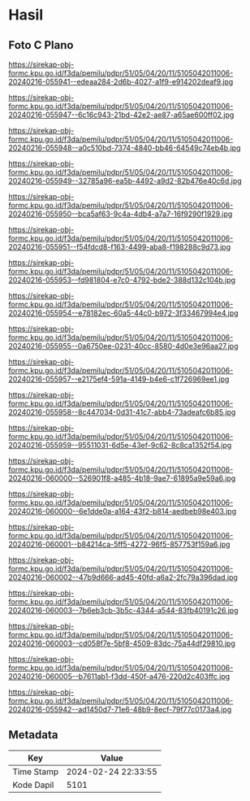 # Hasil

## Foto C Plano

https://sirekap-obj-formc.kpu.go.id/f3da/pemilu/pdpr/51/05/04/20/11/5105042011006-20240216-055941--edeaa284-2d6b-4027-a1f9-e914202deaf9.jpg

https://sirekap-obj-formc.kpu.go.id/f3da/pemilu/pdpr/51/05/04/20/11/5105042011006-20240216-055947--6c16c943-21bd-42e2-ae87-a65ae600ff02.jpg

https://sirekap-obj-formc.kpu.go.id/f3da/pemilu/pdpr/51/05/04/20/11/5105042011006-20240216-055948--a0c510bd-7374-4840-bb46-64549c74eb4b.jpg

https://sirekap-obj-formc.kpu.go.id/f3da/pemilu/pdpr/51/05/04/20/11/5105042011006-20240216-055949--32785a96-ea5b-4492-a9d2-82b476e40c6d.jpg

https://sirekap-obj-formc.kpu.go.id/f3da/pemilu/pdpr/51/05/04/20/11/5105042011006-20240216-055950--bca5af63-9c4a-4db4-a7a7-16f9290f1929.jpg

https://sirekap-obj-formc.kpu.go.id/f3da/pemilu/pdpr/51/05/04/20/11/5105042011006-20240216-055951--f54fdcd8-f163-4499-aba8-f198288c9d73.jpg

https://sirekap-obj-formc.kpu.go.id/f3da/pemilu/pdpr/51/05/04/20/11/5105042011006-20240216-055953--fd981804-e7c0-4792-bde2-388d132c104b.jpg

https://sirekap-obj-formc.kpu.go.id/f3da/pemilu/pdpr/51/05/04/20/11/5105042011006-20240216-055954--e78182ec-60a5-44c0-b972-3f33467994e4.jpg

https://sirekap-obj-formc.kpu.go.id/f3da/pemilu/pdpr/51/05/04/20/11/5105042011006-20240216-055955--0a6750ee-0231-40cc-8580-4d0e3e96aa27.jpg

https://sirekap-obj-formc.kpu.go.id/f3da/pemilu/pdpr/51/05/04/20/11/5105042011006-20240216-055957--e2175ef4-591a-4149-b4e6-c1f726969ee1.jpg

https://sirekap-obj-formc.kpu.go.id/f3da/pemilu/pdpr/51/05/04/20/11/5105042011006-20240216-055958--8c447034-0d31-41c7-abb4-73adeafc6b85.jpg

https://sirekap-obj-formc.kpu.go.id/f3da/pemilu/pdpr/51/05/04/20/11/5105042011006-20240216-055959--95511031-6d5e-43ef-9c62-8c8ca1352f54.jpg

https://sirekap-obj-formc.kpu.go.id/f3da/pemilu/pdpr/51/05/04/20/11/5105042011006-20240216-060000--526901f8-a485-4b18-9ae7-61895a9e59a6.jpg

https://sirekap-obj-formc.kpu.go.id/f3da/pemilu/pdpr/51/05/04/20/11/5105042011006-20240216-060000--6e1dde0a-a164-43f2-b814-aedbeb98e403.jpg

https://sirekap-obj-formc.kpu.go.id/f3da/pemilu/pdpr/51/05/04/20/11/5105042011006-20240216-060001--b84214ca-5ff5-4272-96f5-857753f159a6.jpg

https://sirekap-obj-formc.kpu.go.id/f3da/pemilu/pdpr/51/05/04/20/11/5105042011006-20240216-060002--47b9d666-ad45-40fd-a6a2-2fc79a396dad.jpg

https://sirekap-obj-formc.kpu.go.id/f3da/pemilu/pdpr/51/05/04/20/11/5105042011006-20240216-060003--7b6eb3cb-3b5c-4344-a544-83fb40191c26.jpg

https://sirekap-obj-formc.kpu.go.id/f3da/pemilu/pdpr/51/05/04/20/11/5105042011006-20240216-060003--cd058f7e-5bf8-4509-83dc-75a44df29810.jpg

https://sirekap-obj-formc.kpu.go.id/f3da/pemilu/pdpr/51/05/04/20/11/5105042011006-20240216-060005--b7611ab1-f3dd-450f-a476-220d2c403ffc.jpg

https://sirekap-obj-formc.kpu.go.id/f3da/pemilu/pdpr/51/05/04/20/11/5105042011006-20240216-055942--ad1450d7-71e6-48b9-8ecf-79f77c0173a4.jpg


## Metadata

| Key        | Value               |
| ---------- | ------------------- |
| Time Stamp | 2024-02-24 22:33:55 |
| Kode Dapil | 5101                |



